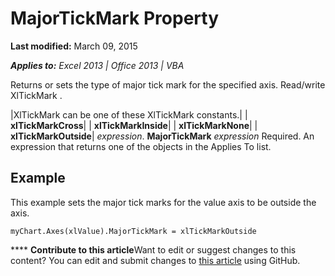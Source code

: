 
# MajorTickMark Property

 **Last modified:** March 09, 2015

 _**Applies to:** Excel 2013 | Office 2013 | VBA_

Returns or sets the type of major tick mark for the specified axis. Read/write XlTickMark .



|XlTickMark can be one of these XlTickMark constants.|
| **xlTickMarkCross**|
| **xlTickMarkInside**|
| **xlTickMarkNone**|
| **xlTickMarkOutside**|
 _expression_. **MajorTickMark**
 _expression_ Required. An expression that returns one of the objects in the Applies To list.

## Example

This example sets the major tick marks for the value axis to be outside the axis.


```
myChart.Axes(xlValue).MajorTickMark = xlTickMarkOutside
```


****   **Contribute to this article**Want to edit or suggest changes to this content? You can edit and submit changes to  [this article](https://github.com/jhershey00/VBA_Excel_Test/OpenXMLCon/articles/26dfa842-1c7d-c2b6-b647-7c110b1d5626.md) using GitHub.

